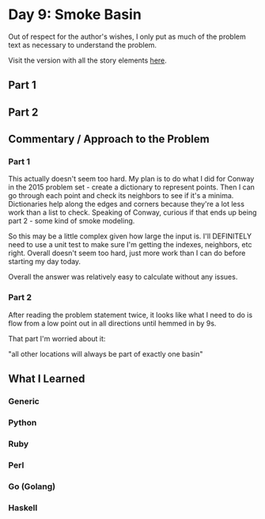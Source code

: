 # Day 9: Smoke Basin

Out of respect for the author's wishes, I only put as much of the problem text as necessary to understand the problem.

Visit the version with all the story elements [here](https://adventofcode.com/2021/day/9).

## Part 1

## Part 2

## Commentary / Approach to the Problem
### Part 1
This actually doesn't seem too hard. My plan is to do what I did for Conway in the 2015 problem set - create a dictionary to represent points. Then I can go through each point and check its neighbors to see if it's a minima. Dictionaries help along the edges and corners because they're a lot less work than a list to check.  Speaking of Conway, curious if that ends up being part 2 - some kind of smoke modeling.

So this may be a little complex given how large the input is. I'll DEFINITELY need to use a unit test to make sure I'm getting the indexes, neighbors, etc right. Overall doesn't seem too hard, just more work than I can do before starting my day today.  

Overall the answer was relatively easy to calculate without any issues.

### Part 2
After reading the problem statement twice, it looks like what I need to do is flow from a low point out in all directions until hemmed in by 9s.  

That part I'm worried about it:

"all other locations will always be part of exactly one basin"

## What I Learned

### Generic

### Python

### Ruby

### Perl

### Go (Golang)

### Haskell
